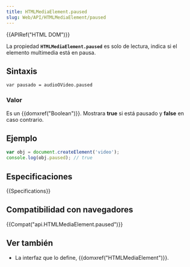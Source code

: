 ```yaml
---
title: HTMLMediaElement.paused
slug: Web/API/HTMLMediaElement/paused
---
```


{{APIRef("HTML DOM")}}

La propiedad **`HTMLMediaElement.paused`** es solo de lectura, indica si el elemento multimedia está en pausa.

## Sintaxis

```
var pausado = audioOVideo.paused
```

### Valor

Es un {{domxref("Boolean")}}. Mostrara **true** si está pausado y **false** en caso contrario.

## Ejemplo

```js
var obj = document.createElement('video');
console.log(obj.paused); // true
```

## Especificaciones

{{Specifications}}

## Compatibilidad con navegadores

{{Compat("api.HTMLMediaElement.paused")}}

## Ver también

- La interfaz que lo define, {{domxref("HTMLMediaElement")}}.
